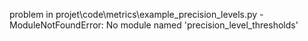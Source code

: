 problem in projet\code\metrics\example_precision_levels.py - ModuleNotFoundError: No module named 'precision_level_thresholds'
